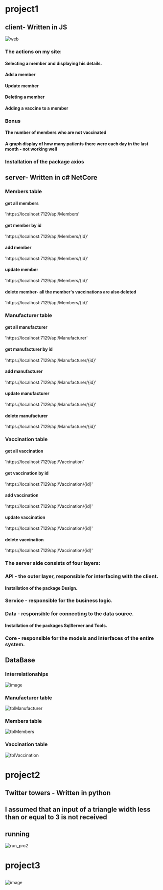 # project1
## client- Written in JS
![web](https://github.com/estiHaker/Hadasim/assets/144729995/9d4141d6-e4e9-4e2e-bb48-6020fb913dc9)
### The actions on my site:
#### Selecting a member and displaying his details.
#### Add a member
#### Update member
#### Deleting a member
#### Adding a vaccine to a member
### Bonus
#### The number of members who are not vaccinated
#### A graph display of how many patients there were each day in the last month - not working well

### Installation of the package axios

## server- Written in c# NetCore
### Members table
#### get all members
'https://localhost:7129/api/Members'
#### get member by id
'https://localhost:7129/api/Members/{id}'
#### add member
'https://localhost:7129/api/Members/{id}'
#### update member
'https://localhost:7129/api/Members/{id}'
#### delete member- all the member's vaccinations are also deleted
'https://localhost:7129/api/Members/{id}'

### Manufacturer table
#### get all manufacturer
'https://localhost:7129/api/Manufacturer'
#### get manufacturer by id
'https://localhost:7129/api/Manufacturer/{id}'
#### add manufacturer
'https://localhost:7129/api/Manufacturer/{id}'
#### update manufacturer
'https://localhost:7129/api/Manufacturer/{id}'
#### delete manufacturer
'https://localhost:7129/api/Manufacturer/{id}'

### Vaccination table
#### get all vaccination
'https://localhost:7129/api/Vaccination'
#### get vaccination by id
'https://localhost:7129/api/Vaccination/{id}'
#### add vaccination
'https://localhost:7129/api/Vaccination/{id}'
#### update vaccination
'https://localhost:7129/api/Vaccination/{id}'
#### delete vaccination
'https://localhost:7129/api/Vaccination/{id}'

### The server side consists of four layers:
### API - the outer layer, responsible for interfacing with the client.
#### Installation of the package Design.
### Service - responsible for the business logic.
### Data - responsible for connecting to the data source.
#### Installation of the packages SqlServer and Tools.
### Core - responsible for the models and interfaces of the entire system.


## DataBase
### Interrelationships
![image](https://github.com/estiHaker/Hadasim/assets/144729995/28ab25d1-b801-4d40-997e-8e9ffa39ca81)
### Manufacturer table
![tblManufacturer](https://github.com/estiHaker/Hadasim/assets/144729995/81c52ada-d509-41ca-ab2c-618f07c59b7d)
### Members table
![tblMembers](https://github.com/estiHaker/Hadasim/assets/144729995/d16cb662-d5f3-4495-bf47-2f324c05a98a)
### Vaccination table
![tblVaccination](https://github.com/estiHaker/Hadasim/assets/144729995/09368052-d577-4872-8435-e27bb9ebbfec)

# project2
## Twitter towers - Written in python
## I assumed that an input of a triangle width less than or equal to 3 is not received
## running
![run_pro2](https://github.com/estiHaker/Hadasim/assets/144729995/a5ca25b0-51b4-483f-adb5-1c4b175967c4)
# project3
##
![image](https://github.com/estiHaker/Hadasim/assets/144729995/7516161d-f54d-49e0-9203-71f17f586a69)

